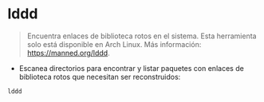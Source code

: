 # lddd

> Encuentra enlaces de biblioteca rotos en el sistema.
> Esta herramienta solo está disponible en Arch Linux.
> Más información: <https://manned.org/lddd>.

- Escanea directorios para encontrar y listar paquetes con enlaces de biblioteca rotos que necesitan ser reconstruidos:

`lddd`
